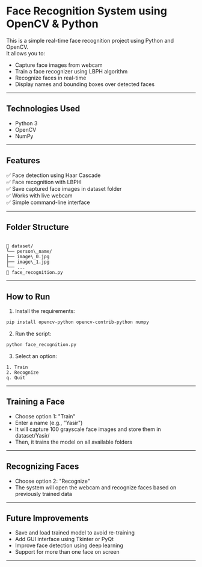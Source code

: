 
# Face Recognition System using OpenCV & Python

This is a simple real-time face recognition project using Python and OpenCV.  
It allows you to:

- Capture face images from webcam  
- Train a face recognizer using LBPH algorithm  
- Recognize faces in real-time  
- Display names and bounding boxes over detected faces  

---

## Technologies Used

- Python 3  
- OpenCV  
- NumPy  

---

## Features

✅ Face detection using Haar Cascade  
✅ Face recognition with LBPH  
✅ Save captured face images in dataset folder  
✅ Works with live webcam  
✅ Simple command-line interface  

---

## Folder Structure

```

📁 dataset/
└── person\_name/
├── image\_0.jpg
├── image\_1.jpg
└── ...
📄 face_recognition.py

````

---

## How to Run

1. Install the requirements:
```bash
pip install opencv-python opencv-contrib-python numpy
````

2. Run the script:

```bash
python face_recognition.py
```

3. Select an option:

```
1. Train
2. Recognize
q. Quit
```

---

## Training a Face

* Choose option 1: "Train"
* Enter a name (e.g., "Yasir")
* It will capture 100 grayscale face images and store them in dataset/Yasir/
* Then, it trains the model on all available folders

---

## Recognizing Faces

* Choose option 2: "Recognize"
* The system will open the webcam and recognize faces based on previously trained data

---

## Future Improvements

* Save and load trained model to avoid re-training
* Add GUI interface using Tkinter or PyQt
* Improve face detection using deep learning
* Support for more than one face on screen

---
